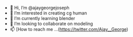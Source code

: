 - 👋 Hi, I’m @ajaygeorgejoseph
- 👀 I’m interested in creating cg human
- 🌱 I’m currently learning blender
- 💞️ I’m looking to collaborate on modeling
- 📫 [How to reach me ...(https://twitter.com/Ajay__George)

<!---
ajaygeorgejoseph/ajaygeorgejoseph is a ✨ special ✨ repository because its `README.md` (this file) appears on your GitHub profile.
You can click the Preview link to take a look at your changes.
--->
